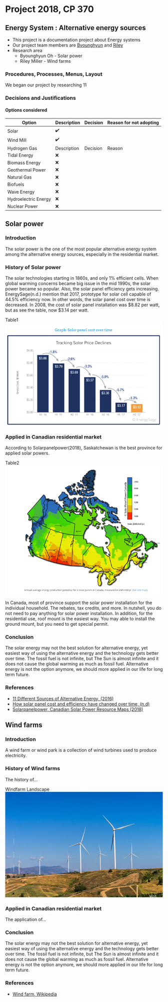 # Project 2018, CP 370
## Energy System : Alternative energy sources
- This project is a documentation project about Energy systems
- Our project team members are [Byounghyun](https://github.com/ByounghyunOh) and [Riley](https://github.com/R-Y-M-R)
- Research area
  - Byounghyun Oh - Solar power
  - Riley Miller - Wind farms
  
### Procedures, Processes, Menus, Layout
We began our project by researching 11 

### Decisions and Justifications
#### Options considered
|Option|Description|Decision|Reason for not adopting|
|---|---|---|---|
|Solar| :heavy_check_mark: |||
|Wind Mill|:heavy_check_mark:|||
|Hydrogen Gas|Description|Decision|Reason|
|Tidal Energy|:x:|||
|Biomass Energy| :x: |||
|Geothermal Power|:x:|||
|Natural Gas|:x:|||
|Biofuels|:x:|||
|Wave Energy|:x:|||
|Hydroelectric Energy|:x:|||
|Nuclear Power|:x:|||

## Solar power
### Introduction
The solar power is the one of the most popular alternative energy system among the alternative energy sources, especially in the residential market.

### History of Solar power
The solar technologies starting in 1860s, and only 1% efficient cells. When global warming concerns became big issue in the mid 1990s, the solar power became so popular. Also, the solar panel efficiency gets increasing. EnergySage(n.d.) mention that 2017, prototype for solar cell capable of 44.5% efficiency now. In other words, the solar panel cost over time is decreased. In 2008, the cost of solar panel installation was $8.82 per watt, but as see the table, now $3.14 per watt.

Table1
![Table01](images/table01.png?raw=true "Table 1")

### Applied in Canadian residential market
According to Solarpanelpower(2018), Saskatchewan is the best province for applied solar powers.

Table2
![Table02](images/table02.png?raw=true "Table 2")

In Canada, most of province support the solar power installation for the individual household. The rebates, tax credits, and more. In nutshell, you do not need to pay anything for solar power installation.
In addition, for the residential use, roof mount is the easiest way. You may able to install the ground mount, but you need to get special permit.

### Conclusion
The solar energy may not the best solution for alternative energy, yet easiest way of using the alternative energy and the technology gets better over time. The fossil fuel is not infinite, but The Sun is almost infinite and it does not cause the global warming as much as fossil fuel. 
Alternative energy is not the option anymore, we should more applied in our life for long term future.

### References
- [11 Different Sources of Alternative Energy, (2016)](https://www.renewableresourcescoalition.org/alternative-energy-sources/)
- [How solar panel cost and efficiency have changed over time, (n.d)](https://news.energysage.com/solar-panel-efficiency-cost-over-time/)
- [Solarpanelpower, Canadian Solar Power Resource Maps (2018)](https://solarpanelpower.ca/solar-power-maps-canada/)

## Wind farms
### Introduction
A wind farm or wind park is a collection of wind turbines used to produce electricity.

### History of Wind farms
The history of...

Windfarm Landscape
![Table01](images/wf_landscape1.jpg?raw=true "Windfarm Landscape")

### Applied in Canadian residential market
The application of...


### Conclusion
The solar energy may not the best solution for alternative energy, yet easiest way of using the alternative energy and the technology gets better over time. The fossil fuel is not infinite, but The Sun is almost infinite and it does not cause the global warming as much as fossil fuel. 
Alternative energy is not the option anymore, we should more applied in our life for long term future.

### References
- [Wind farm, Wikipedia](https://en.wikipedia.org/wiki/Wind_farm)
